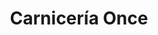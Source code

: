 ---
title: "Carnicería Once"
url: /ciudad-autonoma-de-buenos-aires/carniceria-once/
shop: Metzgerei
---